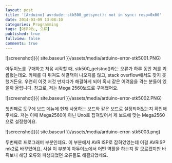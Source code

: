 ```yaml
---
layout: post
title: '[Arduino] avrdude: stk500_getsync(): not in sync: resp=0x00'
date: 2014-03-09 13:08:10
categories: Programming
tags: [아두이노, 오류]
published: true
fullview: false
comments: true
---
```


![screenshot]({{ site.baseurl }}/assets/media/arduino-error-stk5001.PNG)

아두이노를 구매하고 처음 시작할 때, stk500_getstnc()라는 오류가 하루 동안 저를 괴롭혔는데요. 카페를 다 뒤져도 해결책이 나오지를 않고, stack overflow에서도 찾지 못했거든요. 우연히 이것 저것 만지다가 해결하게 되어 혹시 같은 어려움을 격는 분들이 있을까 올립니다. 참고로, 저는 Mega 2560보드로 구매했어요.

![screenshot]({{ site.baseurl }}/assets/media/arduino-error-stk5002.PNG)

첫번째로 도구에 보드 메뉴에 현재 사용하는 보드와 같은 보드로 설정되어있는지 확인해주세요. 저는 이때 Mega2560이 아닌 Uno로 잡혀있어서 제 보드에 맞는 Mega2560으로 설정했어요.

![screenshot]({{ site.baseurl }}/assets/media/arduino-error-stk5003.png)

두번째로 프로그래머 부분인데요. 이 부분에서 AVR ISP로 잡혀있었는데 이걸 AVRISP mk2로 바꾸었어요. 사실 이 부분이 아두이노에서 어떤 역활을 하는지 잘 모르겠지만 바꿔보니 해당 오류와 파생되었던 오류들도 해결되었네요.
